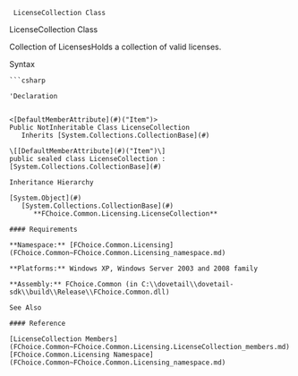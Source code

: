 ﻿     LicenseCollection Class                                                   

LicenseCollection Class

Collection of LicensesHolds a collection of valid licenses.

Syntax

```vbnet
```csharp

'Declaration
 

<[DefaultMemberAttribute](#)("Item")>
Public NotInheritable Class LicenseCollection 
   Inherits [System.Collections.CollectionBase](#)

\[[DefaultMemberAttribute](#)("Item")\]
public sealed class LicenseCollection : [System.Collections.CollectionBase](#) 

Inheritance Hierarchy

[System.Object](#)  
   [System.Collections.CollectionBase](#)  
      **FChoice.Common.Licensing.LicenseCollection**  

#### Requirements

**Namespace:** [FChoice.Common.Licensing](FChoice.Common~FChoice.Common.Licensing_namespace.md)

**Platforms:** Windows XP, Windows Server 2003 and 2008 family

**Assembly:** FChoice.Common (in C:\\dovetail\\dovetail-sdk\\build\\Release\\FChoice.Common.dll)

See Also

#### Reference

[LicenseCollection Members](FChoice.Common~FChoice.Common.Licensing.LicenseCollection_members.md)  
[FChoice.Common.Licensing Namespace](FChoice.Common~FChoice.Common.Licensing_namespace.md)